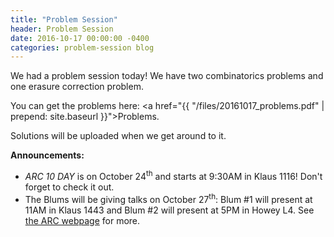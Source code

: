 ```yaml
---
title: "Problem Session"
header: Problem Session
date: 2016-10-17 00:00:00 -0400
categories: problem-session blog
---
```


We had a problem session today! We have two combinatorics problems and one erasure correction problem.

You can get the problems here: <a href="{{ "/files/20161017_problems.pdf" | prepend: site.baseurl }}">Problems</a>.

Solutions will be uploaded when we get around to it.

**Announcements:**

* *ARC 10 DAY* is on October 24<sup>th</sup> and starts at 9:30AM in Klaus 1116! Don't forget to check it out.
* The Blums will be giving talks on October 27<sup>th</sup>: Blum #1 will present at 11AM in Klaus 1443 and Blum #2 will present at 5PM in Howey L4. See <a href="http://arc.gatech.edu/">the ARC webpage</a> for more.

